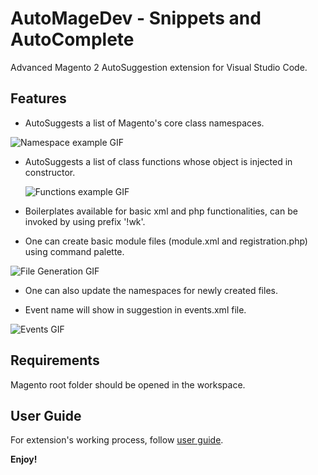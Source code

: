 
# AutoMageDev - Snippets and AutoComplete

Advanced Magento 2 AutoSuggestion extension for Visual Studio Code.

## Features

- AutoSuggests a list of Magento's core class namespaces.

![Namespace example GIF](https://raw.githubusercontent.com/webkul/magento2_vscode/master/images/nsSug.gif)  

- AutoSuggests a list of class functions whose object is injected in constructor.

  ![Functions example GIF](https://raw.githubusercontent.com/webkul/magento2_vscode/master/images/fnSug.gif)

- Boilerplates available for basic xml and php functionalities, can be invoked by using prefix '!wk'.

- One can create basic module files (module.xml and registration.php) using command palette.

 ![File Generation GIF](https://raw.githubusercontent.com/webkul/magento2_vscode/master/images/genCom.gif)

- One can also update the namespaces for newly created files.

- Event name will show in suggestion in events.xml file.

![Events GIF](https://raw.githubusercontent.com/webkul/magento2_vscode/master/images/events.gif)

## Requirements

Magento root folder should be opened in the workspace.

## User Guide

For extension's working process, follow [user guide](https://webkul.com/blog/magento2-visual-studio-code-plugin/). 

**Enjoy!**